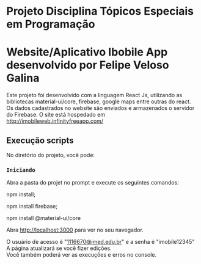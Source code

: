 # Projeto Disciplina Tópicos Especiais em Programação
# Website/Aplicativo Ibobile App desenvolvido por Felipe Veloso Galina

Este projeto foi desenvolvido com a linguagem React Js, utilizando as bibliotecas material-ui/core, firebase, google maps entre outras do react.
Os dados cadastrados no website são enviados e armazenados o servidor do Firebase.
O site está hospedado em http://imobileweb.infinityfreeapp.com/

## Execução scripts

No diretório do projeto, você pode:

### `Iniciando`

Abra a pasta do projet no prompt e execute os seguintes comandos:

npm install;

npm install firebase;

npm install @material-ui/core

Abra [http://localhost:3000](http://localhost:3000) para ver no seu navegador.

O usuário de acesso é "1116670@imed.edu.br" e a senha é "imobile12345"
A página atualizará se você fizer edições.\
Você também poderá ver as execuções e erros no console.
